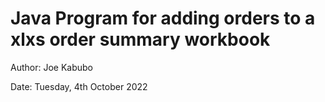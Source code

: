 # Java Program for adding orders to a xlxs order summary workbook


Author: Joe Kabubo

Date: Tuesday, 4th October 2022

